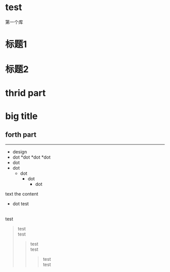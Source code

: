 # test
第一个库
# 标题1
# 标题2
# thrid part
big title
=======
## forth part

-----
* design
* dot
  *dot
     *dot
       *dot
 * dot
* dot
  * dot
    * dot
      * dot
     
  
 text
 the content
* dot
test
 <br>
 test
 
> test<br> test
>> test<br>test
>>> test <br> test
